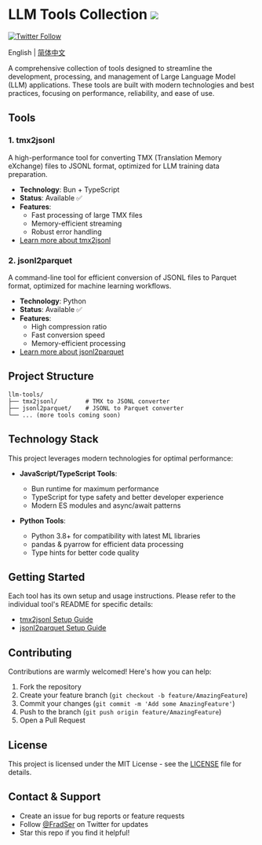 # LLM Tools Collection ![](https://img.shields.io/badge/A%20FRAD%20PRODUCT-WIP-yellow)

[![Twitter Follow](https://img.shields.io/twitter/follow/FradSer?style=social)](https://twitter.com/FradSer)

English | [简体中文](README.zh-CN.md)

A comprehensive collection of tools designed to streamline the development, processing, and management of Large Language Model (LLM) applications. These tools are built with modern technologies and best practices, focusing on performance, reliability, and ease of use.

## Tools

### 1. tmx2jsonl

A high-performance tool for converting TMX (Translation Memory eXchange) files to JSONL format, optimized for LLM training data preparation.

- **Technology**: Bun + TypeScript
- **Status**: Available ✅
- **Features**:
  - Fast processing of large TMX files
  - Memory-efficient streaming
  - Robust error handling
- [Learn more about tmx2jsonl](./tmx2jsonl/README.md)

### 2. jsonl2parquet

A command-line tool for efficient conversion of JSONL files to Parquet format, optimized for machine learning workflows.

- **Technology**: Python
- **Status**: Available ✅
- **Features**:
  - High compression ratio
  - Fast conversion speed
  - Memory-efficient processing
- [Learn more about jsonl2parquet](./jsonl2parquet/README.md)

## Project Structure

```
llm-tools/
├── tmx2jsonl/        # TMX to JSONL converter
├── jsonl2parquet/    # JSONL to Parquet converter
└── ... (more tools coming soon)
```

## Technology Stack

This project leverages modern technologies for optimal performance:

- **JavaScript/TypeScript Tools**:
  - Bun runtime for maximum performance
  - TypeScript for type safety and better developer experience
  - Modern ES modules and async/await patterns
  
- **Python Tools**:
  - Python 3.8+ for compatibility with latest ML libraries
  - pandas & pyarrow for efficient data processing
  - Type hints for better code quality

## Getting Started

Each tool has its own setup and usage instructions. Please refer to the individual tool's README for specific details:

- [tmx2jsonl Setup Guide](./tmx2jsonl/README.md)
- [jsonl2parquet Setup Guide](./jsonl2parquet/README.md)

## Contributing

Contributions are warmly welcomed! Here's how you can help:

1. Fork the repository
2. Create your feature branch (`git checkout -b feature/AmazingFeature`)
3. Commit your changes (`git commit -m 'Add some AmazingFeature'`)
4. Push to the branch (`git push origin feature/AmazingFeature`)
5. Open a Pull Request

## License

This project is licensed under the MIT License - see the [LICENSE](LICENSE) file for details.

## Contact & Support

- Create an issue for bug reports or feature requests
- Follow [@FradSer](https://twitter.com/FradSer) on Twitter for updates
- Star this repo if you find it helpful! 